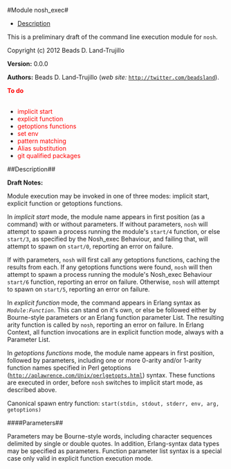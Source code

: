 

#Module nosh_exec#
* [Description](#description)


This is a preliminary draft of the command line execution module for `nosh`.



Copyright (c) 2012 Beads D. Land-Trujillo

__Version:__ 0.0.0

__Authors:__ Beads D. Land-Trujillo (_web site:_ [`http://twitter.com/beadsland`](http://twitter.com/beadsland)).

__<font color="red">To do</font>__
<br></br>
* <font color="red"> implicit start</font>
* <font color="red"> explicit function</font>
* <font color="red"> getoptions functions</font>
* <font color="red"> set env</font>
* <font color="red"> pattern matching</font>
* <font color="red"> Alias substitution</font>
* <font color="red"> git qualified packages</font>
<a name="description"></a>

##Description##




__Draft Notes:__



Module execution may be invoked in one of three modes:  implicit start, explicit function or 
getoptions functions.



In _implicit start_ mode, the module name appears in first position (as a command) with or without parameters.
If without parameters, `nosh` will attempt to spawn a process running the module's `start/4` function,
or else `start/3`, as specified by the Nosh_exec Behaviour, and failing that,
will attempt to spawn on `start/0`, reporting an error on failure.



If with parameters, `nosh` will first call any getoptions functions, caching the results from each.
If any getoptions functions were found, `nosh` will then attempt to spawn a process running the
module's Nosh_exec Behaviour `start/6` function, reporting an error on failure.  Otherwise,
`nosh` will attempt to spawn on `start/5`, reporting an error on failure.



In _explicit function_ mode, the command appears in Erlang syntax as _`Module`_`:`_`Function`_.
This can stand on it's own, or else be followed either by Bourne-style parameters or an Erlang function parameter List.
The resulting arity function is called by `nosh`, reporting an error on failure.  In Erlang Context, 
all function invocations are in explicit function mode, always with a Parameter List.



In _getoptions functions_ mode, the module name appears in first position, followed by
parameters, including one or more 0-arity and/or 1-arity function names specified in Perl getoptions
([`http://aplawrence.com/Unix/perlgetopts.html`](http://aplawrence.com/Unix/perlgetopts.md)) syntax.  These functions are executed in order, before
`nosh` switches to implicit start mode, as described above.



Canonical spawn entry function:  `start(stdin, stdout, stderr, env, arg, getoptions)`



####<a name="Parameters">Parameters</a>##


Parameters may be Bourne-style words, including character sequences delimited by single or double
quotes.  In addition, Erlang-syntax data types may be
specified as parameters.  Function parameter list syntax is a special case only valid in
explicit function execution mode.
